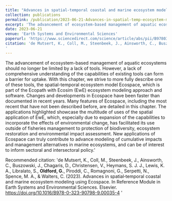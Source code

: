 ```yaml
---
title: "Advances in spatial‐temporal coastal and marine ecosystem modeling using Ecospace (Book Chapter in: Earth Systems and Environmental Sciences)"
collection: publications
permalink: /publication/2023-06-21-Advances-in-spatial‐temp-ecosystem-modeling.md
excerpt: 'The advancement of ecosystem-based management of aquatic ecosystems should no longer be limited by a lack of tools. However, a lack of comprehensive understanding of the capabilities of existing tools can form a barrier for uptake. With this chapter, we strive to more fully describe one of these tools, the spatial-temporal ecosystem model Ecospace, which is part of the Ecopath with Ecosim (EwE) ecosystem modeling approach and software. Changes and developments in Ecospace have been faster than documented in recent years. Many features of Ecospace, including the most recent that have not been described before, are detailed in this chapter. The applications highlighted showcase the multitude of uses of the spatial application of EwE, which, especially due to expansion of the capabilities to incorporate the effects of environmental change, has facilitated its use outside of fisheries management to protection of biodiversity, ecosystem restoration and environmental impact assessment. New applications of Ecospace can truly contribute to advance modeling of cumulative impacts and management alternatives in marine ecosystems, and can be of interest to inform sectoral and intersectoral policy.'
date: 2023-06-21
venue: 'Earth Systems and Environmental Sciences'
paperurl: 'https://www.sciencedirect.com/science/article/abs/pii/B9780323907989000354?via%3Dihub'
citation: 'de Mutsert, K., Coll, M., Steenbeek, J., Ainsworth, C., Buszowski, J., Chagaris, D., Christensen, V., Heymans, S. J. J., Lewis, K. A., Libralato, S., <b>Oldford, G.</b>, Piroddi, C., Romagnoni, G., Serpetti, N., Spence, M. A., & Walters, C. (2023). Advances in spatial‐temporal coastal and marine ecosystem modeling using Ecospace. In Reference Module in Earth Systems and Environmental Sciences. Elsevier. https://doi.org/10.1016/B978-0-323-90798-9.00035-4
'
---
```

The advancement of ecosystem-based management of aquatic ecosystems should no longer be limited by a lack of tools. However, a lack of comprehensive understanding of the capabilities of existing tools can form a barrier for uptake. With this chapter, we strive to more fully describe one of these tools, the spatial-temporal ecosystem model Ecospace, which is part of the Ecopath with Ecosim (EwE) ecosystem modeling approach and software. Changes and developments in Ecospace have been faster than documented in recent years. Many features of Ecospace, including the most recent that have not been described before, are detailed in this chapter. The applications highlighted showcase the multitude of uses of the spatial application of EwE, which, especially due to expansion of the capabilities to incorporate the effects of environmental change, has facilitated its use outside of fisheries management to protection of biodiversity, ecosystem restoration and environmental impact assessment. New applications of Ecospace can truly contribute to advance modeling of cumulative impacts and management alternatives in marine ecosystems, and can be of interest to inform sectoral and intersectoral policy.'

Recommended citation: 'de Mutsert, K., Coll, M., Steenbeek, J., Ainsworth, C., Buszowski, J., Chagaris, D., Christensen, V., Heymans, S. J. J., Lewis, K. A., Libralato, S., <b>Oldford, G.</b>, Piroddi, C., Romagnoni, G., Serpetti, N., Spence, M. A., & Walters, C. (2023). Advances in spatial‐temporal coastal and marine ecosystem modeling using Ecospace. In Reference Module in Earth Systems and Environmental Sciences. Elsevier. https://doi.org/10.1016/B978-0-323-90798-9.00035-4
'